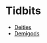 # Tidbits

- [Deities](https://lys.ee/rp/Opportunity/Tidbits/Deities)
- [Demigods](https://lys.ee/rp/Opportunity/Tidbits/Demigods)
